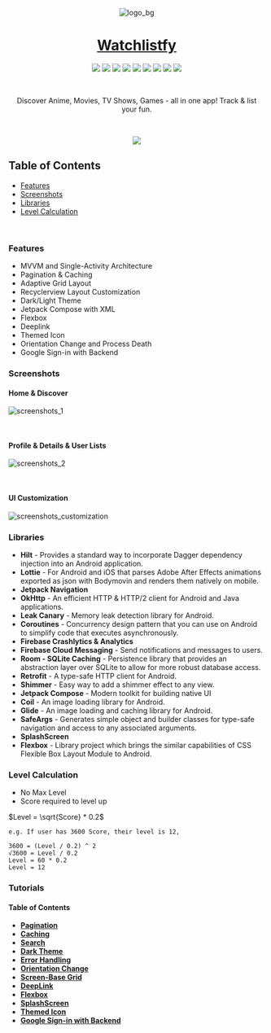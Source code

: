 <div align="center">

![logo_bg](https://github.com/MrNtlu/Project-Consumer-Android/assets/25686023/fc57304b-bc39-4e66-ae26-7cfc59408a21)

# [Watchlistfy](https://watchlistfy.com/)

<img src="https://img.shields.io/badge/Api%2028+-50f270?logo=android&logoColor=black&style=for-the-badge"/> <img src="https://img.shields.io/badge/Kotlin-0095D5?&style=for-the-badge&logo=kotlin&logoColor=white"/>   <img src="https://custom-icon-badges.demolab.com/badge/material%20you-lightblue?style=for-the-badge&logoColor=333&logo=material-you"/> <img src="https://img.shields.io/badge/Go-00ADD8?style=for-the-badge&logo=go&logoColor=white"/> <img src="https://img.shields.io/badge/MongoDB-4EA94B?style=for-the-badge&logo=mongodb&logoColor=white"/> <img src="https://img.shields.io/badge/JavaScript-F7DF1E?style=for-the-badge&logo=javascript&logoColor=black"/> <img src="https://img.shields.io/badge/Node.js-43853D?style=for-the-badge&logo=node.js&logoColor=white"/> <img src="https://img.shields.io/badge/Google_Cloud-4285F4?style=for-the-badge&logo=google-cloud&logoColor=white"/> <img src="https://img.shields.io/badge/Ubuntu-E95420?style=for-the-badge&logo=ubuntu&logoColor=white"/>

</br>

Discover Anime, Movies, TV Shows, Games - all in one app! Track & list your fun.

</br>

<a href="https://play.google.com/store/apps/details?id=com.mrntlu.projectconsumer"><img  src="https://play.google.com/intl/en_us/badges/images/badge_new.png"/></a>

</div>

## Table of Contents
- [Features](#features)
- [Screenshots](#ss)
- [Libraries](#libraries)
- [Level Calculation](#level)

&nbsp;

### Features <a name="features"></a>

* MVVM and Single-Activity Architecture
* Pagination & Caching
* Adaptive Grid Layout
* Recyclerview Layout Customization
* Dark/Light Theme
* Jetpack Compose with XML
* Flexbox
* Deeplink
* Themed Icon
* Orientation Change and Process Death
* Google Sign-in with Backend

### Screenshots <a name="ss"></a>

#### Home & Discover
![screenshots_1](https://github.com/MrNtlu/Project-Consumer-Android/assets/25686023/0f698649-d94a-4d50-9cee-5a56a64df70f)

&nbsp;

#### Profile & Details & User Lists

![screenshots_2](https://github.com/MrNtlu/Project-Consumer-Android/assets/25686023/8e7b7581-bdb8-4a42-809b-fa1abf6897e3)

&nbsp;

#### UI Customization

![screenshots_customization](https://github.com/MrNtlu/Project-Consumer-Android/assets/25686023/ffa90eaa-576c-4af2-9c87-596ba25aeb43)

### Libraries <a name="libraries"></a>

<ul>
  <li> <b>Hilt</b> - Provides a standard way to incorporate Dagger dependency injection into an Android application.
  <li> <b>Lottie</b> - For Android and iOS that parses Adobe After Effects animations exported as json with Bodymovin and renders them natively on mobile.
  <li> <b>Jetpack Navigation</b>
  <li> <b>OkHttp</b> - An efficient HTTP & HTTP/2 client for Android and Java applications.
  <li> <b>Leak Canary</b> - Memory leak detection library for Android. 
  <li> <b>Coroutines</b> - Concurrency design pattern that you can use on Android to simplify code that executes asynchronously.
  <li> <b>Firebase Crashlytics & Analytics</b>
  <li> <b>Firebase Cloud Messaging</b> - Send notifications and messages to users.
  <li> <b>Room - SQLite Caching</b> - Persistence library that provides an abstraction layer over SQLite to allow for more robust database access.
  <li> <b>Retrofit</b> - A type-safe HTTP client for Android.
  <li> <b>Shimmer</b> - Easy way to add a shimmer effect to any view.
  <li> <b>Jetpack Compose</b> - Modern toolkit for building native UI
  <li> <b>Coil</b> - An image loading library for Android.
  <li> <b>Glide</b> - An image loading and caching library for Android.
  <li> <b>SafeArgs</b> - Generates simple object and builder classes for type-safe navigation and access to any associated arguments.
  <li> <b>SplashScreen</b>
  <li> <b>Flexbox</b> - Library project which brings the similar capabilities of CSS Flexible Box Layout Module to Android.
</ul>

### Level Calculation <a name="level"></a>

- No Max Level
- Score required to level up

$Level = \sqrt{Score} * 0.2$

```
e.g. If user has 3600 Score, their level is 12,

3600 = (Level / 0.2) ^ 2
√3600 = Level / 0.2
Level = 60 * 0.2
Level = 12
```

### Tutorials
#### Table of Contents
* **[Pagination](#pagination)**
* **[Caching](#caching)**
* **[Search](#search)**
* **[Dark Theme](#dark-theme)**
* **[Error Handling](#error-handling)**
* **[Orientation Change](#orientation-change)**
* **[Screen-Base Grid](#screen-based-grid)**
* **[DeepLink](#deeplink)**
* **[Flexbox](#flexbox)**
* **[SplashScreen](#splashscreen)**
* **[Themed Icon](#themed-icon)**
* **[Google Sign-in with Backend](#sign-in-backend)**

&nbsp;
&nbsp;
&nbsp;